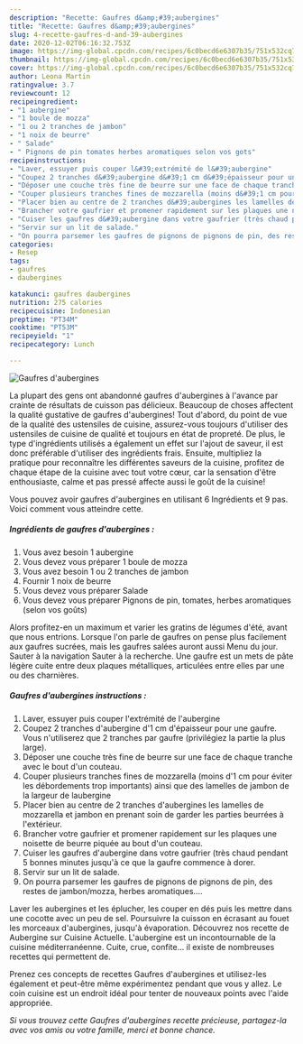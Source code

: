```yaml
---
description: "Recette: Gaufres d&amp;#39;aubergines"
title: "Recette: Gaufres d&amp;#39;aubergines"
slug: 4-recette-gaufres-d-and-39-aubergines
date: 2020-12-02T06:16:32.753Z
image: https://img-global.cpcdn.com/recipes/6c0becd6e6307b35/751x532cq70/gaufres-daubergines-photo-principale-de-la-recette.jpg
thumbnail: https://img-global.cpcdn.com/recipes/6c0becd6e6307b35/751x532cq70/gaufres-daubergines-photo-principale-de-la-recette.jpg
cover: https://img-global.cpcdn.com/recipes/6c0becd6e6307b35/751x532cq70/gaufres-daubergines-photo-principale-de-la-recette.jpg
author: Leona Martin
ratingvalue: 3.7
reviewcount: 12
recipeingredient:
- "1 aubergine"
- "1 boule de mozza"
- "1 ou 2 tranches de jambon"
- "1 noix de beurre"
- " Salade"
- " Pignons de pin tomates herbes aromatiques selon vos gots"
recipeinstructions:
- "Laver, essuyer puis couper l&#39;extrémité de l&#39;aubergine"
- "Coupez 2 tranches d&#39;aubergine d&#39;1 cm d&#39;épaisseur pour une gaufre. Vous n&#39;utiliserez que 2 tranches par gaufre (privilégiez la partie la plus large)."
- "Déposer une couche très fine de beurre sur une face de chaque tranche avec le bout d&#39;un couteau."
- "Couper plusieurs tranches fines de mozzarella (moins d&#39;1 cm pour éviter les débordements trop importants) ainsi que des lamelles de jambon de la largeur de laubergine"
- "Placer bien au centre de 2 tranches d&#39;aubergines les lamelles de mozzarella et jambon en prenant soin de garder les parties beurrées à l&#39;extérieur."
- "Brancher votre gaufrier et promener rapidement sur les plaques une noisette de beurre piquée au bout d&#39;un couteau."
- "Cuiser les gaufres d&#39;aubergine dans votre gaufrier (très chaud pendant 5 bonnes minutes jusqu&#39;à ce que la gaufre commence à dorer."
- "Servir sur un lit de salade."
- "On pourra parsemer les gaufres de pignons de pignons de pin, des restes de jambon/mozza, herbes aromatiques...."
categories:
- Resep
tags:
- gaufres
- daubergines

katakunci: gaufres daubergines 
nutrition: 275 calories
recipecuisine: Indonesian
preptime: "PT34M"
cooktime: "PT53M"
recipeyield: "1"
recipecategory: Lunch

---
```



![Gaufres d&#39;aubergines](https://img-global.cpcdn.com/recipes/6c0becd6e6307b35/751x532cq70/gaufres-daubergines-photo-principale-de-la-recette.jpg)

La plupart des gens ont abandonné gaufres d&#39;aubergines à l'avance par crainte de résultats de cuisson pas délicieux. Beaucoup de choses affectent la qualité gustative de gaufres d&#39;aubergines! Tout d'abord, du point de vue de la qualité des ustensiles de cuisine, assurez-vous toujours d'utiliser des ustensiles de cuisine de qualité et toujours en état de propreté. De plus, le type d'ingrédients utilisés a également un effet sur l'ajout de saveur, il est donc préférable d'utiliser des ingrédients frais. Ensuite, multipliez la pratique pour reconnaître les différentes saveurs de la cuisine, profitez de chaque étape de la cuisine avec tout votre cœur, car la sensation d'être enthousiaste, calme et pas pressé affecte aussi le goût de la cuisine!

<!--inarticleads1-->

Vous pouvez avoir gaufres d&#39;aubergines en utilisant 6 Ingrédients et 9 pas. Voici comment vous atteindre cette.

##### Ingrédients de gaufres d&#39;aubergines :

1. Vous avez besoin 1 aubergine
1. Vous devez vous préparer 1 boule de mozza
1. Vous avez besoin 1 ou 2 tranches de jambon
1. Fournir 1 noix de beurre
1. Vous devez vous préparer  Salade
1. Vous devez vous préparer  Pignons de pin, tomates, herbes aromatiques (selon vos goûts)


Alors profitez-en un maximum et varier les gratins de légumes d&#39;été, avant que nous entrions. Lorsque l&#39;on parle de gaufres on pense plus facilement aux gaufres sucrées, mais les gaufres salées auront aussi Menu du jour. Sauter à la navigation Sauter à la recherche. Une gaufre est un mets de pâte légère cuite entre deux plaques métalliques, articulées entre elles par une ou des charnières. 

<!--inarticleads2-->

##### Gaufres d&#39;aubergines instructions :

1. Laver, essuyer puis couper l&#39;extrémité de l&#39;aubergine
1. Coupez 2 tranches d&#39;aubergine d&#39;1 cm d&#39;épaisseur pour une gaufre. Vous n&#39;utiliserez que 2 tranches par gaufre (privilégiez la partie la plus large).
1. Déposer une couche très fine de beurre sur une face de chaque tranche avec le bout d&#39;un couteau.
1. Couper plusieurs tranches fines de mozzarella (moins d&#39;1 cm pour éviter les débordements trop importants) ainsi que des lamelles de jambon de la largeur de laubergine
1. Placer bien au centre de 2 tranches d&#39;aubergines les lamelles de mozzarella et jambon en prenant soin de garder les parties beurrées à l&#39;extérieur.
1. Brancher votre gaufrier et promener rapidement sur les plaques une noisette de beurre piquée au bout d&#39;un couteau.
1. Cuiser les gaufres d&#39;aubergine dans votre gaufrier (très chaud pendant 5 bonnes minutes jusqu&#39;à ce que la gaufre commence à dorer.
1. Servir sur un lit de salade.
1. On pourra parsemer les gaufres de pignons de pignons de pin, des restes de jambon/mozza, herbes aromatiques....


Laver les aubergines et les éplucher, les couper en dés puis les mettre dans une cocotte avec un peu de sel. Poursuivre la cuisson en écrasant au fouet les morceaux d&#39;aubergines, jusqu&#39;à évaporation. Découvrez nos recette de Aubergine sur Cuisine Actuelle. L&#39;aubergine est un incontournable de la cuisine méditerranéenne. Cuite, crue, confite… il existe de nombreuses recettes qui permettent de. 

<!--inarticleads1-->

<p>
Prenez ces concepts de recettes Gaufres d&#39;aubergines et utilisez-les également et peut-être même expérimentez pendant que vous y allez. Le coin cuisine est un endroit idéal pour tenter de nouveaux points avec l'aide appropriée.
</p>

<p>
<i>Si vous trouvez cette Gaufres d&#39;aubergines recette précieuse, partagez-la avec vos amis ou votre famille, merci et bonne chance.</i>
</p>
